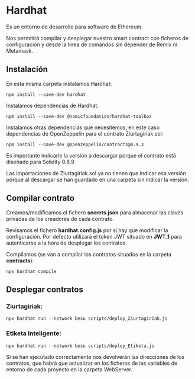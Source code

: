 # Hardhat

Es un entorno de desarrollo para software de Ethereum.

Nos permitirá compilar y desplegar nuestro smart contract con ficheros de configuración y desde la línea de comandos sin depender de Remix ni Metamask.

## Instalación

En esta misma carpeta instalamos Hardhat:

`npm install --save-dev hardhat`

Instalamos dependencias de Hardhat:

`npm install --save-dev @nomicfoundation/hardhat-toolbox`

Instalamos otras dependencias que necesitemos, en este caso dependencias de OpenZeppelin para el contrato Ziurtagiriak.sol:

`npm install --save-dev @openzeppelin/contracts@4.9.3`

Es importante indicarle la versión a descargar porque el contrato está diseñado para Solidity 0.8.9

Las importaciones de Ziurtagiriak.sol ya no tienen que indicar esa versión porque al descargar se han guardado en una carpeta sin indicar la versión.

## Compilar contrato

Creamos/modificamos el fichero **secrets.json** para almacenar las claves privadas de los creadores de cada contrato.

Revisamos el fichero **hardhat.config.js** por si hay que modificar la configuración. Por defecto utilizará el token JWT situado en **JWT_1** para autenticarse a la hora de desplegar los contratos.

Compilamos (se van a compilar los contratos situados en la carpeta **contracts**):

`npx hardhat compile`

## Desplegar contratos

### Ziurtagiriak:
`npx hardhat run --network besu scripts/deploy_Ziurtagiriak.js`

### Etiketa Inteligente:
`npx hardhat run --network besu scripts/deploy_Etiketa.js`

Si se han ejecutado correctamente nos devolverán las direcciones de los contratos, que habrá que actualizar en los ficheros de las variables de entorno de cada proyecto en la carpeta WebServer.
